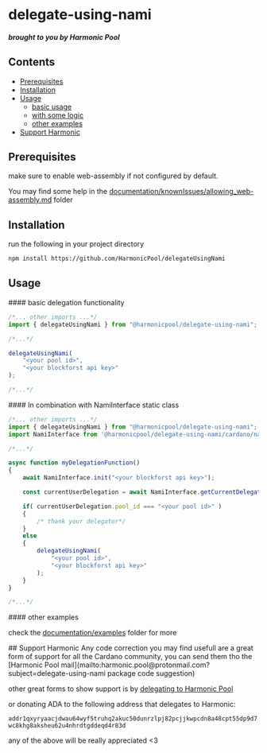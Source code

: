 # delegate-using-nami
##### brought to you by Harmonic Pool

## Contents
- [Prerequisites](#Prerequisites)
- [Installation](#Installation)
- [Usage](#Usage)
    - [basic usage](#basic_delegation)
    - [with some logic](#deleg_with_logic)
    - [other examples](#oth_examples)
- [Support Harmonic](#Support)

## Prerequisites

make sure to enable web-assembly if not configured by default.

You may find some help in the [documentation/knownIssues/allowing_web-assembly.md](https://github.com/HarmonicPool/delegateUsingNami/blob/main/documentation/knownIssues/allowing_web-assembly.md) folder

## Installation

run the following in your project directory

```bash
npm install https://github.com/HarmonicPool/delegateUsingNami
```

## Usage

<a name="basic_delegation">
</a>
#### basic delegation functionality

```js
/*... other imports ...*/
import { delegateUsingNami } from "@harmonicpool/delegate-using-nami";

/*...*/

delegateUsingNami(
    "<your pool id>",
    "<your blockforst api key>"
);

/*...*/
```
<a name="deleg_with_logic">
</a>
#### In combination with NamiInterface static class


```js
/*... other imports ...*/
import { delegateUsingNami } from "@harmonicpool/delegate-using-nami";
import NamiInterface from '@harmonicpool/delegate-using-nami/cardano/nami';

/*...*/

async function myDelegationFunction()
{
    await NamiInterface.init("<your blockforst api key>");

    const currentUserDelegation = await NamiInterface.getCurrentDelegation();

    if( currentUserDelegation.pool_id === "<your pool id>" )
    {
        /* thank your delegator*/
    }
    else
    {
        delegateUsingNami(
            "<your pool id>",
            "<your blockforst api key>"
        );
    }
}

/*...*/
```
<a name="oth_examples">
</a>
#### other examples

check the [documentation/examples](https://github.com/HarmonicPool/delegateUsingNami/tree/main/documentation/examples) folder for more

<a name="Support">
</a>
## Support Harmonic
Any code correction you may find usefull are a great form of support for all the Cardano community, you can send them tho the [Harmonic Pool mail](mailto:harmonic.pool@protonmail.com?subject=delegate-using-nami package code suggestion)

other great forms to show support is by [delegating to Harmonic Pool](https://harmonicpool.on.fleek.co/delegate/)

or donating ADA to the following address that delegates to Harmonic:

```addr1qxyryaacjdwau64wyf5truhq2akuc50dunrzlpj82pcjjkwpcdn8a48cpt55dp9d7wc8khg8aksheu62u4nhrdtgddeqd4r83d```

any of the above will be really appreciated \<3

